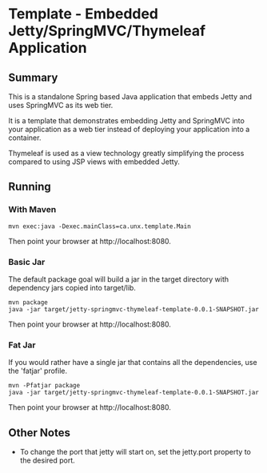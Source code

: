 Template - Embedded Jetty/SpringMVC/Thymeleaf Application
=========================================================

## Summary

This is a standalone Spring based Java application that embeds Jetty
and uses SpringMVC as its web tier.

It is a template that demonstrates embedding Jetty and SpringMVC into
your application as a web tier instead of deploying your application
into a container.

Thymeleaf is used as a view technology greatly simplifying the process
compared to using JSP views with embedded Jetty.

## Running

### With Maven

    mvn exec:java -Dexec.mainClass=ca.unx.template.Main

Then point your browser at http://localhost:8080.

### Basic Jar

The default package goal will build a jar in the target directory with
dependency jars copied into target/lib.

    mvn package
    java -jar target/jetty-springmvc-thymeleaf-template-0.0.1-SNAPSHOT.jar

Then point your browser at http://localhost:8080.

### Fat Jar

If you would rather have a single jar that contains all the
dependencies, use the 'fatjar' profile.

    mvn -Pfatjar package
    java -jar target/jetty-springmvc-thymeleaf-template-0.0.1-SNAPSHOT.jar

Then point your browser at http://localhost:8080.

## Other Notes

- To change the port that jetty will start on, set the jetty.port property
  to the desired port.
  
